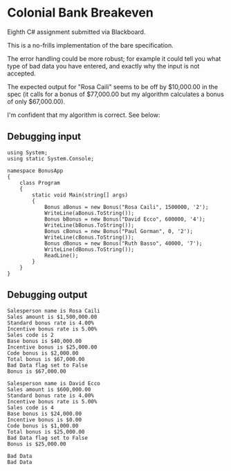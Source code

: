 # Colonial Bank Breakeven
Eighth C# assignment submitted via Blackboard.

This is a no-frills implementation of the bare specification.

The error handling could be more robust; for example it could
tell you what type of bad data you have entered, and exactly why
the input is not accepted.

The expected output for "Rosa Caili" seems to be off by $10,000.00 
in the spec (it calls for a bonus of $77,000.00 but my algorithm
calculates a bonus of only $67,000.00).

I'm confident that my algorithm is correct. See below:

## Debugging input
```
using System;
using static System.Console;

namespace BonusApp
{
    class Program
    {
        static void Main(string[] args)
        {
            Bonus aBonus = new Bonus("Rosa Caili", 1500000, '2');
            WriteLine(aBonus.ToString());
            Bonus bBonus = new Bonus("David Ecco", 600000, '4');
            WriteLine(bBonus.ToString());
            Bonus cBonus = new Bonus("Paul Gorman", 0, '2');
            WriteLine(cBonus.ToString());
            Bonus dBonus = new Bonus("Ruth Basso", 40000, '7');
            WriteLine(dBonus.ToString());
            ReadLine();
        }
    }
}

```
## Debugging output
```
Salesperson name is Rosa Caili
Sales amount is $1,500,000.00
Standard bonus rate is 4.00%
Incentive bonus rate is 5.00%
Sales code is 2
Base bonus is $40,000.00
Incentive bonus is $25,000.00
Code bonus is $2,000.00
Total bonus is $67,000.00
Bad Data flag set to False
Bonus is $67,000.00

Salesperson name is David Ecco
Sales amount is $600,000.00
Standard bonus rate is 4.00%
Incentive bonus rate is 5.00%
Sales code is 4
Base bonus is $24,000.00
Incentive bonus is $0.00
Code bonus is $1,000.00
Total bonus is $25,000.00
Bad Data flag set to False
Bonus is $25,000.00

Bad Data
Bad Data
```
